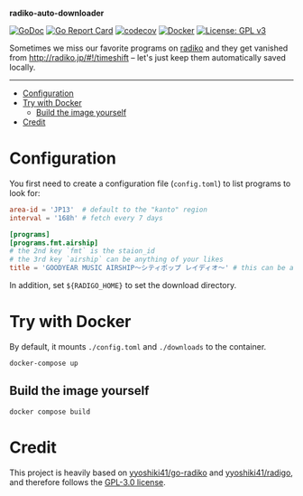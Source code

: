 **radiko-auto-downloader**

[![GoDoc](https://godoc.org/github.com/iomz/radiko-auto-downloader?status.svg)](https://godoc.org/github.com/iomz/radiko-auto-downloader)
[![Go Report Card](https://goreportcard.com/badge/github.com/iomz/radiko-auto-downloader)](https://goreportcard.com/report/github.com/iomz/radiko-auto-downloader)
[![codecov](https://codecov.io/gh/iomz/radiko-auto-downloader/branch/main/graph/badge.svg?token=fjhUp7BLPB)](https://codecov.io/gh/iomz/radiko-auto-downloader)
[![Docker](https://github.com/iomz/radiko-auto-downloader/actions/workflows/docker.yml/badge.svg)](https://github.com/iomz/radiko-auto-downloader/actions/workflows/docker.yml)
[![License: GPL v3](https://img.shields.io/badge/License-GPLv3-blue.svg)](https://www.gnu.org/licenses/gpl-3.0)

Sometimes we miss our favorite programs on [radiko](https://radiko.jp/) and they get vanished from http://radiko.jp/#!/timeshift – let's just keep them automatically saved locally.

---

<!--toc:start-->

- [Configuration](#configuration)
- [Try with Docker](#try-with-docker)
  - [Build the image yourself](#build-the-image-yourself)
- [Credit](#credit)
<!--toc:end-->

# Configuration

You first need to create a configuration file (`config.toml`) to list programs to look for:

```toml
area-id = 'JP13'  # default to the "kanto" region
interval = '168h' # fetch every 7 days

[programs]
[programs.fmt.airship]
# the 2nd key `fmt` is the staion_id
# the 3rd key `airship` can be anything of your likes
title = 'GOODYEAR MUSIC AIRSHIP～シティポップ レイディオ～' # this can be a partial match
```

In addition, set `${RADIGO_HOME}` to set the download directory.

# Try with Docker

By default, it mounts `./config.toml` and `./downloads` to the container.

```console
docker-compose up
```

## Build the image yourself

```console
docker compose build
```

# Credit

This project is heavily based on [yyoshiki41/go-radiko](https://github.com/yyoshiki41/go-radiko) and [yyoshiki41/radigo](https://github.com/yyoshiki41/radigo), and therefore follows the [GPL-3.0 license](https://github.com/yyoshiki41/radigo/blob/main/LICENSE).
